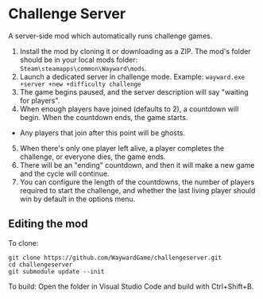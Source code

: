 # Challenge Server
A server-side mod which automatically runs challenge games.

1. Install the mod by cloning it or downloading as a ZIP. The mod's folder should be in your local mods folder: `Steam\steamapps\common\Wayward\mods`.
2. Launch a dedicated server in challenge mode. Example: `wayward.exe +server +new +difficulty challenge`
3. The game begins paused, and the server description will say "waiting for players".
4. When enough players have joined (defaults to 2), a countdown will begin. When the countdown ends, the game starts.
  - Any players that join after this point will be ghosts.
5. When there's only one player left alive, a player completes the challenge, or everyone dies, the game ends.
6. There will be an "ending" countdown, and then it will make a new game and the cycle will continue.
7. You can configure the length of the countdowns, the number of players required to start the challenge, and whether the last living player should win by default in the options menu.


## Editing the mod

To clone:
```
git clone https://github.com/WaywardGame/challengeserver.git
cd challengeserver
git submodule update --init
```

To build:
Open the folder in Visual Studio Code and build with Ctrl+Shift+B.
